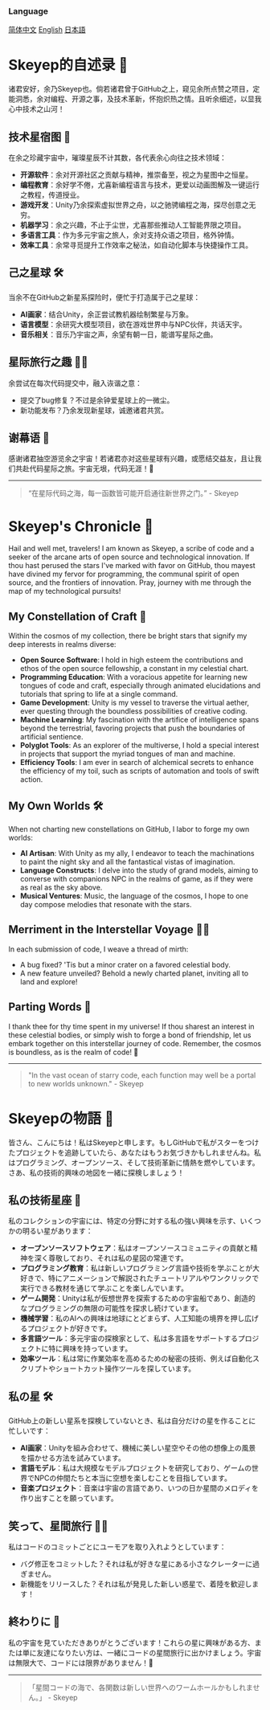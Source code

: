 ### Language

[简体中文](#ZH)
[English](#EN)
[日本語](#JP)

<span id="ZH"></span>
# Skeyep的自述录 🚀

诸君安好，余乃Skeyep也。倘若诸君曾于GitHub之上，窥见余所点赞之项目，定能洞悉，余对编程、开源之事，及技术革新，怀抱炽热之情。且听余细述，以显我心中技术之山河！

## 技术星宿图 🌟

在余之珍藏宇宙中，璀璨星辰不计其数，各代表余心向往之技术领域：

- **开源软件**：余对开源社区之贡献与精神，推崇备至，视之为星图中之恒星。
- **编程教育**：余好学不倦，尤喜新编程语言与技术，更爱以动画图解及一键运行之教程，传道授业。
- **游戏开发**：Unity乃余探索虚拟世界之舟，以之驰骋编程之海，探尽创意之无穷。
- **机器学习**：余之兴趣，不止于尘世，尤喜那些推动人工智能界限之项目。
- **多语言工具**：作为多元宇宙之旅人，余对支持众语之项目，格外钟情。
- **效率工具**：余常寻觅提升工作效率之秘法，如自动化脚本与快捷操作工具。

## 己之星球 🛠️

当余不在GitHub之新星系探险时，便忙于打造属于己之星球：

- **AI画家**：结合Unity，余正尝试教机器绘制繁星与万象。
- **语言模型**：余研究大模型项目，欲在游戏世界中与NPC伙伴，共话天宇。
- **音乐相关**：音乐乃宇宙之声，余望有朝一日，能谱写星际之曲。

## 星际旅行之趣 🚀😄

余尝试在每次代码提交中，融入诙谐之意：

- 提交了bug修复？不过是余钟爱星球上的一微尘。
- 新功能发布？乃余发现新星球，诚邀诸君共赏。

## 谢幕语 🌌

感谢诸君抽空游览余之宇宙！若诸君亦对这些星球有兴趣，或愿结交益友，且让我们共赴代码星际之旅。宇宙无垠，代码无涯！🌠

---
> “在星际代码之海，每一函数皆可能开启通往新世界之门。” - Skeyep

<span id="EN"></span>
# Skeyep's Chronicle 🚀

Hail and well met, travelers! I am known as Skeyep, a scribe of code and a seeker of the arcane arts of open source and technological innovation. If thou hast perused the stars I've marked with favor on GitHub, thou mayest have divined my fervor for programming, the communal spirit of open source, and the frontiers of innovation. Pray, journey with me through the map of my technological pursuits!

## My Constellation of Craft 🌟

Within the cosmos of my collection, there be bright stars that signify my deep interests in realms diverse:

- **Open Source Software**: I hold in high esteem the contributions and ethos of the open source fellowship, a constant in my celestial chart.
- **Programming Education**: With a voracious appetite for learning new tongues of code and craft, especially through animated elucidations and tutorials that spring to life at a single command.
- **Game Development**: Unity is my vessel to traverse the virtual aether, ever questing through the boundless possibilities of creative coding.
- **Machine Learning**: My fascination with the artifice of intelligence spans beyond the terrestrial, favoring projects that push the boundaries of artificial sentience.
- **Polyglot Tools**: As an explorer of the multiverse, I hold a special interest in projects that support the myriad tongues of man and machine.
- **Efficiency Tools**: I am ever in search of alchemical secrets to enhance the efficiency of my toil, such as scripts of automation and tools of swift action.

## My Own Worlds 🛠️

When not charting new constellations on GitHub, I labor to forge my own worlds:

- **AI Artisan**: With Unity as my ally, I endeavor to teach the machinations to paint the night sky and all the fantastical vistas of imagination.
- **Language Constructs**: I delve into the study of grand models, aiming to converse with companions NPC in the realms of game, as if they were as real as the sky above.
- **Musical Ventures**: Music, the language of the cosmos, I hope to one day compose melodies that resonate with the stars.

## Merriment in the Interstellar Voyage 🚀😄

In each submission of code, I weave a thread of mirth:

- A bug fixed? 'Tis but a minor crater on a favored celestial body.
- A new feature unveiled? Behold a newly charted planet, inviting all to land and explore!

## Parting Words 🌌

I thank thee for thy time spent in my universe! If thou sharest an interest in these celestial bodies, or simply wish to forge a bond of friendship, let us embark together on this interstellar journey of code. Remember, the cosmos is boundless, as is the realm of code! 🌠

---
> "In the vast ocean of starry code, each function may well be a portal to new worlds unknown." - Skeyep

<span id="JP"></span>
# Skeyepの物語 🚀

皆さん、こんにちは！私はSkeyepと申します。もしGitHubで私がスターをつけたプロジェクトを追跡していたら、あなたはもうお気づきかもしれませんね。私はプログラミング、オープンソース、そして技術革新に情熱を燃やしています。さあ、私の技術的興味の地図を一緒に探検しましょう！

## 私の技術星座 🌟

私のコレクションの宇宙には、特定の分野に対する私の強い興味を示す、いくつかの明るい星があります：

- **オープンソースソフトウェア**：私はオープンソースコミュニティの貢献と精神を深く尊敬しており、それは私の星図の常連です。
- **プログラミング教育**：私は新しいプログラミング言語や技術を学ぶことが大好きで、特にアニメーションで解説されたチュートリアルやワンクリックで実行できる教材を通じて学ぶことを楽しんでいます。
- **ゲーム開発**：Unityは私が仮想世界を探索するための宇宙船であり、創造的なプログラミングの無限の可能性を探求し続けています。
- **機械学習**：私のAIへの興味は地球にとどまらず、人工知能の境界を押し広げるプロジェクトが好きです。
- **多言語ツール**：多元宇宙の探検家として、私は多言語をサポートするプロジェクトに特に興味を持っています。
- **効率ツール**：私は常に作業効率を高めるための秘密の技術、例えば自動化スクリプトやショートカット操作ツールを探しています。

## 私の星 🛠️

GitHub上の新しい星系を探検していないとき、私は自分だけの星を作ることに忙しいです：

- **AI画家**：Unityを組み合わせて、機械に美しい星空やその他の想像上の風景を描かせる方法を試みています。
- **言語モデル**：私は大規模なモデルプロジェクトを研究しており、ゲームの世界でNPCの仲間たちと本当に空想を楽しむことを目指しています。
- **音楽プロジェクト**：音楽は宇宙の言語であり、いつの日か星間のメロディを作り出すことを願っています。

## 笑って、星間旅行 🚀😄

私はコードのコミットごとにユーモアを取り入れようとしています：

- バグ修正をコミットした？それは私が好きな星にある小さなクレーターに過ぎません。
- 新機能をリリースした？それは私が発見した新しい惑星で、着陸を歓迎します！

## 終わりに 🌌

私の宇宙を見ていただきありがとうございます！これらの星に興味がある方、または単に友達になりたい方は、一緒にコードの星間旅行に出かけましょう。宇宙は無限大で、コードには限界がありません！🌠

---
> 「星間コードの海で、各関数は新しい世界へのワームホールかもしれません。」 - Skeyep
